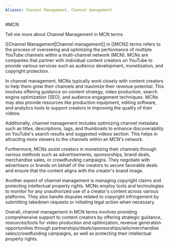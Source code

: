 ```yaml
---
Aliases: Channel Management, Channel management
---
```

#MCN 

Tell me more about Channel Management in MCN terms

[[Channel Management|Channel management]] in [[MCN]] terms refers to the process of overseeing and optimizing the performance of multiple YouTube channels within a multi-channel network (MCN). MCNs are companies that partner with individual content creators on YouTube to provide various services such as audience development, monetization, and copyright protection.

In channel management, MCNs typically work closely with content creators to help them grow their channels and maximize their revenue potential. This involves offering guidance on content strategy, video production, search engine optimization (SEO), and audience engagement techniques. MCNs may also provide resources like production equipment, editing software, and analytics tools to support creators in improving the quality of their videos.

Additionally, channel management includes optimizing channel metadata such as titles, descriptions, tags, and thumbnails to enhance discoverability on YouTube's search results and suggested videos section. This helps in attracting more viewers to the channels within an MCN's network.

Furthermore, MCNs assist creators in monetizing their channels through various methods such as advertisements, sponsorships, brand deals, merchandise sales, or crowdfunding campaigns. They negotiate with advertisers or brands on behalf of the creators to secure favorable deals and ensure that the content aligns with the creator's brand image.

Another aspect of channel management is managing copyright claims and protecting intellectual property rights. MCNs employ tools and technologies to monitor for any unauthorized use of a creator's content across various platforms. They also handle disputes related to copyright infringement by submitting takedown requests or initiating legal action when necessary.

Overall, channel management in MCN terms involves providing comprehensive support to content creators by offering strategic guidance, resources/tools for video production and optimization, revenue generation opportunities through partnerships/deals/sponsorships/ads/merchandise sales/crowdfunding campaigns, as well as protecting their intellectual property rights.